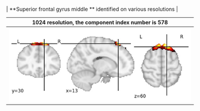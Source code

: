 


| **Superior frontal gyrus middle ** identified on various resolutions |

| 1024 resolution, the component index number is 578|  
|:---:|  
| ![Component 1024](../1024/final/578.jpg "From component 1024: Superior frontal gyrus middle ") |
